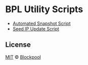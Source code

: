 # BPL Utility Scripts

- [Automated Snapshot Script](snapshots/)
- [Seed IP Update Script](update-peers/)

## License
[MIT](LICENSE) © [Blockpool](https://blockpool.io)
